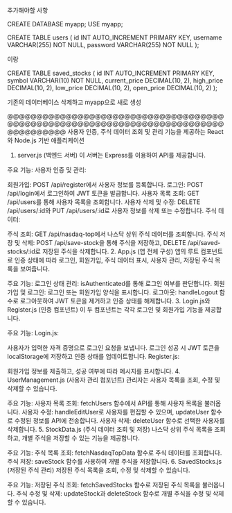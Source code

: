 추가해야할 사항

CREATE DATABASE myapp;
USE myapp;

CREATE TABLE users (
    id INT AUTO_INCREMENT PRIMARY KEY,
    username VARCHAR(255) NOT NULL,
    password VARCHAR(255) NOT NULL
);

이랑

CREATE TABLE saved_stocks (
    id INT AUTO_INCREMENT PRIMARY KEY,
    symbol VARCHAR(10) NOT NULL,
    current_price DECIMAL(10, 2),
    high_price DECIMAL(10, 2),
    low_price DECIMAL(10, 2),
    open_price DECIMAL(10, 2)
);

기존의 데이터베이스 삭제하고 myapp으로 새로 생성

@@@@@@@@@@@@@@@@@@@@@@@@@@@@@@@@@@@@@@@@@@@@@@@@@@@@@@@@@@@@@@@@@@@@@@@@@@@@@@@@@@@@
사용자 인증, 주식 데이터 조회 및 관리 기능을 제공하는 React와 Node.js 기반 애플리케이션

1. server.js (백엔드 서버)
이 서버는 Express를 이용하여 API를 제공합니다.

주요 기능:
사용자 인증 및 관리:

회원가입: POST /api/register에서 사용자 정보를 등록합니다.
로그인: POST /api/login에서 로그인하여 JWT 토큰을 발급합니다.
사용자 목록 조회: GET /api/users를 통해 사용자 목록을 조회합니다.
사용자 삭제 및 수정: DELETE /api/users/:id와 PUT /api/users/:id로 사용자 정보를 삭제 또는 수정합니다.
주식 데이터:

주식 조회: GET /api/nasdaq-top에서 나스닥 상위 주식 데이터를 조회합니다.
주식 저장 및 삭제: POST /api/save-stock을 통해 주식을 저장하고, DELETE /api/saved-stocks/:id로 저장된 주식을 삭제합니다​.
2. App.js (앱 전체 구성)
앱의 루트 컴포넌트로 인증 상태에 따라 로그인, 회원가입, 주식 데이터 표시, 사용자 관리, 저장된 주식 목록을 보여줍니다.

주요 기능:
로그인 상태 관리: isAuthenticated를 통해 로그인 여부를 판단합니다.
회원가입 및 로그인: 로그인 또는 회원가입 양식을 표시합니다.
로그아웃: handleLogout 함수로 로그아웃하여 JWT 토큰을 제거하고 인증 상태를 해제합니다​.
3. Login.js와 Register.js (인증 컴포넌트)
이 두 컴포넌트는 각각 로그인 및 회원가입 기능을 제공합니다.

주요 기능:
Login.js:

사용자가 입력한 자격 증명으로 로그인 요청을 보냅니다.
로그인 성공 시 JWT 토큰을 localStorage에 저장하고 인증 상태를 업데이트합니다​.
Register.js:

회원가입 정보를 제출하고, 성공 여부에 따라 메시지를 표시합니다​.
4. UserManagement.js (사용자 관리 컴포넌트)
관리자는 사용자 목록을 조회, 수정 및 삭제할 수 있습니다.

주요 기능:
사용자 목록 조회: fetchUsers 함수에서 API를 통해 사용자 목록을 불러옵니다.
사용자 수정: handleEditUser로 사용자를 편집할 수 있으며, updateUser 함수로 수정된 정보를 API에 전송합니다.
사용자 삭제: deleteUser 함수로 선택한 사용자를 삭제합니다​.
5. StockData.js (주식 데이터 조회 및 저장)
나스닥 상위 주식 목록을 조회하고, 개별 주식을 저장할 수 있는 기능을 제공합니다.

주요 기능:
주식 목록 조회: fetchNasdaqTopData 함수로 주식 데이터를 조회합니다.
주식 저장: saveStock 함수를 사용하여 개별 주식을 저장합니다​.
6. SavedStocks.js (저장된 주식 관리)
저장된 주식 목록을 조회, 수정 및 삭제할 수 있습니다.

주요 기능:
저장된 주식 조회: fetchSavedStocks 함수로 저장된 주식 목록을 불러옵니다.
주식 수정 및 삭제: updateStock과 deleteStock 함수로 개별 주식을 수정 및 삭제할 수 있습니다​.
